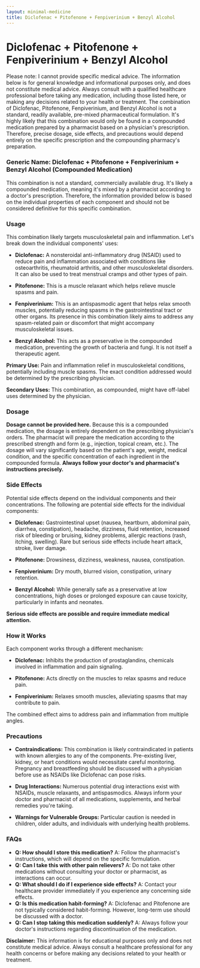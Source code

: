 ```yaml
---
layout: minimal-medicine
title: Diclofenac + Pitofenone + Fenpiverinium + Benzyl Alcohol
---
```


# Diclofenac + Pitofenone + Fenpiverinium + Benzyl Alcohol
Please note:  I cannot provide specific medical advice. The information below is for general knowledge and informational purposes only, and does not constitute medical advice.  Always consult with a qualified healthcare professional before taking any medication, including those listed here, or making any decisions related to your health or treatment.  The combination of Diclofenac, Pitofenone, Fenpiverinium, and Benzyl Alcohol is not a standard, readily available, pre-mixed pharmaceutical formulation.  It's highly likely that this combination would only be found in a compounded medication prepared by a pharmacist based on a physician's prescription.  Therefore, precise dosage, side effects, and precautions would depend entirely on the specific prescription and the compounding pharmacy's preparation.

### Generic Name:  Diclofenac + Pitofenone + Fenpiverinium + Benzyl Alcohol (Compounded Medication)


This combination is not a standard, commercially available drug.  It's likely a compounded medication, meaning it's mixed by a pharmacist according to a doctor's prescription.  Therefore, the information provided below is based on the individual properties of each component and should not be considered definitive for this specific combination.


### Usage

This combination likely targets musculoskeletal pain and inflammation. Let's break down the individual components' uses:

* **Diclofenac:** A nonsteroidal anti-inflammatory drug (NSAID) used to reduce pain and inflammation associated with conditions like osteoarthritis, rheumatoid arthritis, and other musculoskeletal disorders.  It can also be used to treat menstrual cramps and other types of pain.

* **Pitofenone:** This is a muscle relaxant which helps relieve muscle spasms and pain.  

* **Fenpiverinium:** This is an antispasmodic agent that helps relax smooth muscles, potentially reducing spasms in the gastrointestinal tract or other organs. Its presence in this combination likely aims to address any spasm-related pain or discomfort that might accompany musculoskeletal issues.

* **Benzyl Alcohol:** This acts as a preservative in the compounded medication, preventing the growth of bacteria and fungi.  It is not itself a therapeutic agent.


**Primary Use:** Pain and inflammation relief in musculoskeletal conditions, potentially including muscle spasms.  The exact condition addressed would be determined by the prescribing physician.

**Secondary Uses:** This combination, as compounded, might have off-label uses determined by the physician.


### Dosage

**Dosage cannot be provided here.** Because this is a compounded medication, the dosage is entirely dependent on the prescribing physician's orders. The pharmacist will prepare the medication according to the prescribed strength and form (e.g., injection, topical cream, etc.). The dosage will vary significantly based on the patient's age, weight, medical condition, and the specific concentration of each ingredient in the compounded formula.  **Always follow your doctor's and pharmacist's instructions precisely.**


### Side Effects

Potential side effects depend on the individual components and their concentrations.  The following are potential side effects for the individual components:

* **Diclofenac:**  Gastrointestinal upset (nausea, heartburn, abdominal pain, diarrhea, constipation),  headache, dizziness, fluid retention, increased risk of bleeding or bruising,  kidney problems, allergic reactions (rash, itching, swelling).  Rare but serious side effects include heart attack, stroke, liver damage.

* **Pitofenone:**  Drowsiness, dizziness, weakness, nausea, constipation.

* **Fenpiverinium:** Dry mouth, blurred vision, constipation, urinary retention.

* **Benzyl Alcohol:**  While generally safe as a preservative at low concentrations, high doses or prolonged exposure can cause toxicity, particularly in infants and neonates.


**Serious side effects are possible and require immediate medical attention.**


### How it Works

Each component works through a different mechanism:

* **Diclofenac:** Inhibits the production of prostaglandins, chemicals involved in inflammation and pain signaling.

* **Pitofenone:** Acts directly on the muscles to relax spasms and reduce pain.

* **Fenpiverinium:** Relaxes smooth muscles, alleviating spasms that may contribute to pain.


The combined effect aims to address pain and inflammation from multiple angles.


### Precautions

* **Contraindications:**  This combination is likely contraindicated in patients with known allergies to any of the components.  Pre-existing liver, kidney, or heart conditions would necessitate careful monitoring.  Pregnancy and breastfeeding should be discussed with a physician before use as NSAIDs like Diclofenac can pose risks.


* **Drug Interactions:**  Numerous potential drug interactions exist with NSAIDs, muscle relaxants, and antispasmodics.  Always inform your doctor and pharmacist of all medications, supplements, and herbal remedies you're taking.

* **Warnings for Vulnerable Groups:**  Particular caution is needed in children, older adults, and individuals with underlying health problems.


### FAQs

* **Q: How should I store this medication?** A: Follow the pharmacist's instructions, which will depend on the specific formulation.
* **Q: Can I take this with other pain relievers?** A:  Do not take other medications without consulting your doctor or pharmacist, as interactions can occur.
* **Q: What should I do if I experience side effects?** A:  Contact your healthcare provider immediately if you experience any concerning side effects.
* **Q: Is this medication habit-forming?** A: Diclofenac and Pitofenone are not typically considered habit-forming.  However, long-term use should be discussed with a doctor.
* **Q: Can I stop taking this medication suddenly?** A:  Always follow your doctor's instructions regarding discontinuation of the medication.


**Disclaimer:** This information is for educational purposes only and does not constitute medical advice.  Always consult a healthcare professional for any health concerns or before making any decisions related to your health or treatment.
